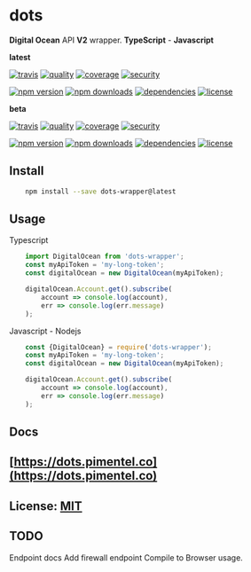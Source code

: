 # dots

**Digital Ocean** API **V2** wrapper. **TypeScript** - **Javascript**

**latest**

[![travis](https://img.shields.io/travis/pjpimentel/dots/master.svg?longCache=true)](https://travis-ci.org/pjpimentel/dots)
[![quality](https://sonarcloud.io/api/project_badges/measure?branch=master&project=dots&metric=alert_status)](https://sonarcloud.io/dashboard?branch=master&id=dots)
[![coverage](https://sonarcloud.io/api/project_badges/measure?branch=master&project=dots&metric=coverage)](https://sonarcloud.io/dashboard?branch=master&id=dots)
[![security](https://sonarcloud.io/api/project_badges/measure?branch=master&project=dots&metric=security_rating)](https://sonarcloud.io/dashboard?branch=master&id=dots)

[![npm version](https://img.shields.io/npm/v/dots-wrapper/master.svg?longCache=true)](https://www.npmjs.com/package/dots-wrapper?activeTab=versions)
[![npm downloads](https://img.shields.io/npm/dt/dots-wrapper.svg?longCache=true)](https://www.npmjs.com/package/dots-wrapper)
[![dependencies](https://img.shields.io/david/pjpimentel/dots.svg?longCache=true)](https://www.npmjs.com/package/dots-wrapper?activeTab=dependencies)
[![license](https://img.shields.io/npm/l/dots-wrapper.svg?longCache=true)](https://github.com/pjpimentel/dots/blob/master/LICENSE)

**beta**

[![travis](https://img.shields.io/travis/pjpimentel/dots/beta.svg?longCache=true)](https://travis-ci.org/pjpimentel/dots)
[![quality](https://sonarcloud.io/api/project_badges/measure?branch=beta&project=dots&metric=alert_status)](https://sonarcloud.io/dashboard?branch=beta&id=dots)
[![coverage](https://sonarcloud.io/api/project_badges/measure?branch=beta&project=dots&metric=coverage)](https://sonarcloud.io/dashboard?branch=beta&id=dots)
[![security](https://sonarcloud.io/api/project_badges/measure?branch=beta&project=dots&metric=security_rating)](https://sonarcloud.io/dashboard?branch=beta&id=dots)

[![npm version](https://img.shields.io/npm/v/dots-wrapper/beta.svg?longCache=true)](https://www.npmjs.com/package/dots-wrapper?activeTab=versions)
[![npm downloads](https://img.shields.io/npm/dt/dots-wrapper.svg?longCache=true)](https://www.npmjs.com/package/dots-wrapper)
[![dependencies](https://img.shields.io/david/pjpimentel/dots.svg?longCache=true)](https://www.npmjs.com/package/dots-wrapper?activeTab=dependencies)
[![license](https://img.shields.io/npm/l/dots-wrapper.svg?longCache=true)](https://github.com/pjpimentel/dots/blob/beta/LICENSE)

## Install
``` bash
    npm install --save dots-wrapper@latest
```
## Usage
Typescript
``` typescript
    import DigitalOcean from 'dots-wrapper';
    const myApiToken = 'my-long-token';
    const digitalOcean = new DigitalOcean(myApiToken);

    digitalOcean.Account.get().subscribe(
        account => console.log(account),
        err => console.log(err.message)
    );
```
Javascript - Nodejs
``` javascript
    const {DigitalOcean} = require('dots-wrapper');
    const myApiToken = 'my-long-token';
    const digitalOcean = new DigitalOcean(myApiToken);

    digitalOcean.Account.get().subscribe(
        account => console.log(account),
        err => console.log(err.message)
    );
```
## Docs

## [https://dots.pimentel.co](https://dots.pimentel.co)

## License: [MIT](LICENSE)

## TODO

Endpoint docs
Add firewall endpoint
Compile to Browser usage.
